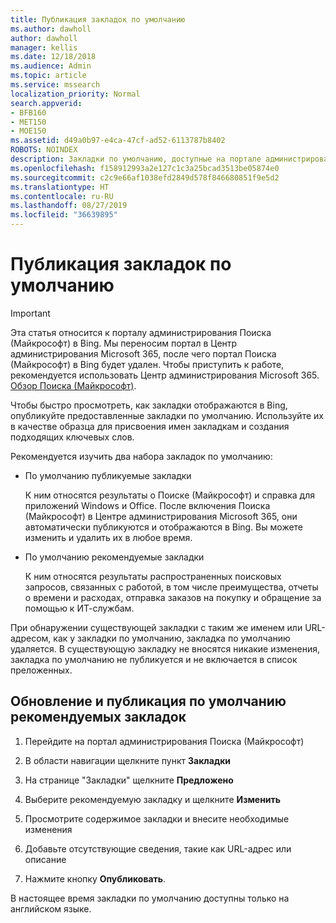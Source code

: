 ```yaml
---
title: Публикация закладок по умолчанию
ms.author: dawholl
author: dawholl
manager: kellis
ms.date: 12/18/2018
ms.audience: Admin
ms.topic: article
ms.service: mssearch
localization_priority: Normal
search.appverid:
- BFB160
- MET150
- MOE150
ms.assetid: d49a0b97-e4ca-47cf-ad52-6113787b8402
ROBOTS: NOINDEX
description: Закладки по умолчанию, доступные на портале администрирования Поиска (Майкрософт)
ms.openlocfilehash: f158912993a2e127c1c3a25bcad3513be05874e0
ms.sourcegitcommit: c2c9e66af1038efd2849d578f846680851f9e5d2
ms.translationtype: HT
ms.contentlocale: ru-RU
ms.lasthandoff: 08/27/2019
ms.locfileid: "36639895"
---
```

# <a name="publish-default-bookmarks"></a>Публикация закладок по умолчанию

> [!IMPORTANT]
> Эта статья относится к порталу администрирования Поиска (Майкрософт) в Bing. Мы переносим портал в Центр администрирования Microsoft 365, после чего портал Поиска (Майкрософт) в Bing будет удален. Чтобы приступить к работе, рекомендуется использовать Центр администрирования Microsoft 365. [Обзор Поиска (Майкрософт)](overview-microsoft-search.md).

Чтобы быстро просмотреть, как закладки отображаются в Bing, опубликуйте предоставленные закладки по умолчанию. Используйте их в качестве образца для присвоения имен закладкам и создания подходящих ключевых слов.
  
Рекомендуется изучить два набора закладок по умолчанию:
  
- По умолчанию публикуемые закладки
    
    К ним относятся результаты о Поиске (Майкрософт) и справка для приложений Windows и Office. После включения Поиска (Майкрософт) в Центре администрирования Microsoft 365, они автоматически публикуются и отображаются в Bing. Вы можете изменить и удалить их в любое время.
    
- По умолчанию рекомендуемые закладки
    
    К ним относятся результаты распространенных поисковых запросов, связанных с работой, в том числе преимущества, отчеты о времени и расходах, отправка заказов на покупку и обращение за помощью к ИТ-службам.
    
При обнаружении существующей закладки с таким же именем или URL-адресом, как у закладки по умолчанию, закладка по умолчанию удаляется. В существующую закладку не вносятся никакие изменения, закладка по умолчанию не публикуется и не включается в список преложенных.
  
## <a name="update-and-publish-a-default-suggested-bookmark"></a>Обновление и публикация по умолчанию рекомендуемых закладок

1. Перейдите на портал администрирования Поиска (Майкрософт)
    
2. В области навигации щелкните пункт **Закладки**
    
3. На странице "Закладки" щелкните **Предложено**
    
4. Выберите рекомендуемую закладку и щелкните **Изменить**
    
5. Просмотрите содержимое закладки и внесите необходимые изменения
    
6. Добавьте отсутствующие сведения, такие как URL-адрес или описание
    
7. Нажмите кнопку **Опубликовать**.
    
В настоящее время закладки по умолчанию доступны только на английском языке. 

  

